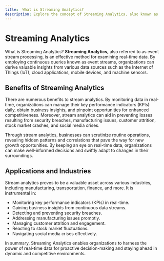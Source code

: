 ```yaml
---
title:  What is Streaming Analytics?
description: Explore the concept of Streaming Analytics, also known as event stream processing, which involves examining real-time data through continuous queries. Learn about its benefits, applications, and significance across various industries.
---
```


# Streaming Analytics

What is Streaming Analytics? **Streaming Analytics**, also referred to as event stream processing, is an effective method for examining real-time data. By employing continuous queries known as event streams, organizations can derive valuable insights from various data sources such as the Internet of Things (IoT), cloud applications, mobile devices, and machine sensors.

## Benefits of Streaming Analytics

There are numerous benefits to stream analytics. By monitoring data in real-time, organizations can manage their key performance indicators (KPIs) daily, obtain business insights, and pinpoint opportunities for enhanced competitiveness. Moreover, stream analytics can aid in preventing losses resulting from security breaches, manufacturing issues, customer attrition, stock market crashes, and social media crises.

Through stream analytics, businesses can scrutinize routine operations, revealing hidden patterns and correlations that pave the way for new growth opportunities. By keeping an eye on real-time data, organizations can make well-informed decisions and swiftly adapt to changes in their surroundings.

## Applications and Industries

Stream analytics proves to be a valuable asset across various industries, including manufacturing, transportation, finance, and more. It is instrumental in:

- Monitoring key performance indicators (KPIs) in real-time.
- Gaining business insights from continuous data streams.
- Detecting and preventing security breaches.
- Addressing manufacturing issues promptly.
- Managing customer attrition and engagement.
- Reacting to stock market fluctuations.
- Navigating social media crises effectively.

In summary, Streaming Analytics enables organizations to harness the power of real-time data for proactive decision-making and staying ahead in dynamic and competitive environments.
